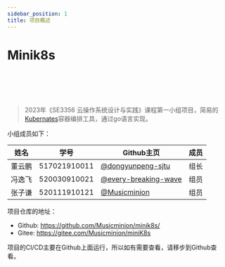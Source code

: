 ```yaml
---
sidebar_position: 1
title: 项目概述
---
```


# Minik8s

<img src="https://wakatime.com/badge/user/485d951d-d928-4160-b75c-855525f5ae42/project/334b3ff9-9175-48b2-9f54-cc38a9244d7d.svg" alt=""/> <img src="https://img.shields.io/badge/go-1.20-blue" alt=""/>

<br/>
<br/>

>  2023年《SE3356 云操作系统设计与实践》课程第一小组项目，简易的[Kubernates](https://kubernetes.io/zh-cn/)容器编排工具，通过go语言实现。

小组成员如下：

| 姓名   | 学号         | Github主页                                                   | 成员 |
| ------ | ------------ | ------------------------------------------------------------ | ---- |
| 董云鹏 | 517021910011 | [@dongyunpeng-sjtu](https://github.com/dongyunpeng-sjtu)     | 组长 |
| 冯逸飞 | 520030910021 | [@every-breaking-wave](https://github.com/every-breaking-wave) | 组员 |
| 张子谦 | 520111910121 | [@Musicminion](https://github.com/Musicminion)               | 组员 |

项目仓库的地址：
- Github: https://github.com/Musicminion/minik8s/
- Gitee: https://gitee.com/Musicminion/miniK8s

项目的CI/CD主要在Github上面运行，所以如有需要查看，请移步到Github查看。